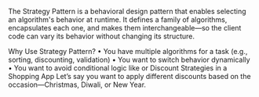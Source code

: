 The Strategy Pattern is a behavioral design pattern that enables selecting an algorithm's behavior at runtime.
It defines a family of algorithms, encapsulates each one, and makes them interchangeable—so the client code can
vary its behavior without changing its structure.

Why Use Strategy Pattern?
• 	You have multiple algorithms for a task (e.g., sorting, discounting, validation)
• 	You want to switch behavior dynamically
• 	You want to avoid conditional logic like  or Discount Strategies in a Shopping App
Let’s say you want to apply different discounts based on the occasion—Christmas, Diwali, or New Year.